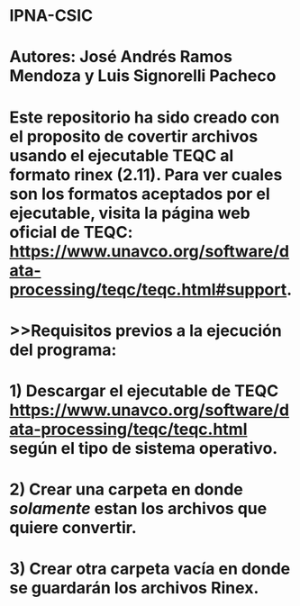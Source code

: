 # IPNA-CSIC
# Autores: José Andrés Ramos Mendoza y Luis Signorelli Pacheco

# Este repositorio ha sido creado con el proposito de covertir archivos usando el ejecutable TEQC al formato rinex (2.11). Para ver cuales son los formatos aceptados por el ejecutable, visita la página web oficial de TEQC: https://www.unavco.org/software/data-processing/teqc/teqc.html#support.

# >>Requisitos previos a la ejecución del programa:
# 1) Descargar el ejecutable de TEQC https://www.unavco.org/software/data-processing/teqc/teqc.html según el tipo de sistema operativo.
# 2) Crear una carpeta en donde *solamente* estan los archivos que quiere convertir.
# 3) Crear otra carpeta vacía en donde se guardarán los archivos Rinex.

